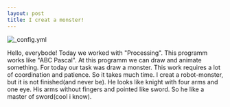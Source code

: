 ```yaml
---
layout: post
title: I creat a monster!
---
```

![_config.yml](http://db.roreport.ru/poringru_300.png)

Hello, everybode! Today we worked with "Processing". This programm works like "ABC Pascal". At this programm we can draw and animate something. For today our task was draw a monster. This work requires a lot of coordination and patience. So it takes much time. 
I creat a robot-monster, but it is not finished(and never be). He looks like knight with four arms and one eye. His arms without fingers and pointed like sword.
So he like a master of sword(cool i know).
